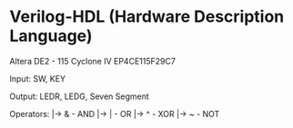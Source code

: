 # Verilog-HDL (Hardware Description Language)

Altera DE2 - 115
Cyclone IV EP4CE115F29C7

Input: 
SW, KEY

Output: 
LEDR, LEDG, Seven Segment

Operators: 
|-> & - AND 
|-> | - OR
|-> ^ - XOR
|-> ~ - NOT
